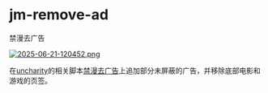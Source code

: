 # jm-remove-ad

禁漫去广告

[![2025-06-21-120452.png](https://i.postimg.cc/rFYZJspv/2025-06-21-120452.png)](https://postimg.cc/sv7JfV7c)

在[uncharity](https://sleazyfork.org/zh-CN/users/1464366)的相关脚本[禁漫去广告](https://sleazyfork.org/zh-CN/scripts/534625)上追加部分未屏蔽的广告，并移除底部电影和游戏的页签。
